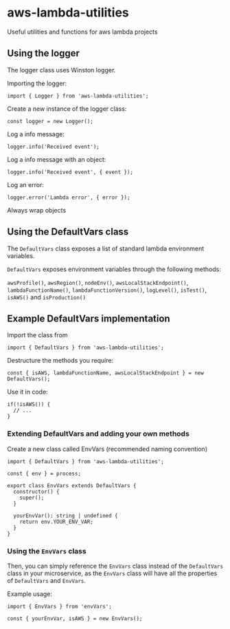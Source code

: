 # aws-lambda-utilities

Useful utilities and functions for aws lambda projects

## Using the logger

The logger class uses Winston logger.

Importing the logger:

`import { Logger } from 'aws-lambda-utilities';`

Create a new instance of the logger class:

`const logger = new Logger();`

Log a info message:

`logger.info('Received event');`

Log a info message with an object:

`logger.info('Received event', { event });`

Log an error:

`logger.error('Lambda error', { error });`

Always wrap objects

## Using the DefaultVars class

The `DefaultVars` class exposes a list of standard lambda environment variables.

`DefaultVars` exposes environment variables through the following methods:

`awsProfile()`, `awsRegion()`, `nodeEnv()`, `awsLocalStackEndpoint()`, `lambdaFunctionName()`, `lambdaFunctionVersion()`, `logLevel()`, `isTest()`, `isAWS()` and `isProduction()`

## Example DefaultVars implementation

Import the class from

`import { DefaultVars } from 'aws-lambda-utilities';`

Destructure the methods you require:

`const { isAWS, lambdaFunctionName, awsLocalStackEndpoint } = new DefaultVars();`

Use it in code:

```
if(!isAWS()) {
  // ...
}
```

### Extending DefaultVars and adding your own methods

Create a new class called EnvVars (recommended naming convention)

```
import { DefaultVars } from 'aws-lambda-utilities';

const { env } = process;

export class EnvVars extends DefaultVars {
  constructor() {
    super();
  }

  yourEnvVar(): string | undefined {
    return env.YOUR_ENV_VAR;
  }
}
```

### Using the `EnvVars` class

Then, you can simply reference the `EnvVars` class instead of the `DefaultVars` class in your microservice, as the `EnvVars` class will have all the properties of `DefaultVars` and `EnvVars`.

Example usage:

`import { EnvVars } from 'envVars';`

`const { yourEnvVar, isAWS } = new EnvVars();`
